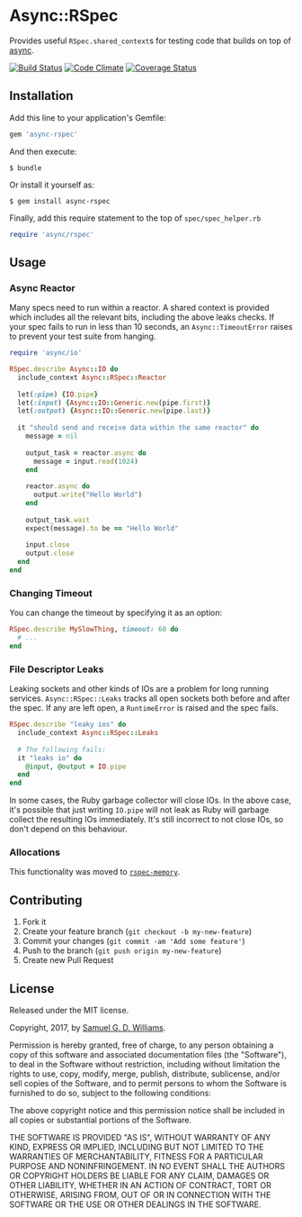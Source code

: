 # Async::RSpec

Provides useful `RSpec.shared_context`s for testing code that builds on top of [async].

[async]: https://github.com/socketry/async

[![Build Status](https://travis-ci.com/socketry/async-rspec.svg?branch=master)](https://travis-ci.com/socketry/async-rspec)
[![Code Climate](https://codeclimate.com/github/socketry/async-rspec.svg)](https://codeclimate.com/github/socketry/async-rspec)
[![Coverage Status](https://coveralls.io/repos/socketry/async-rspec/badge.svg)](https://coveralls.io/r/socketry/async-rspec)

## Installation

Add this line to your application's Gemfile:

```ruby
gem 'async-rspec'
```

And then execute:

	$ bundle

Or install it yourself as:

	$ gem install async-rspec
	
Finally, add this require statement to the top of `spec/spec_helper.rb`

```ruby
require 'async/rspec'
```

## Usage

### Async Reactor

Many specs need to run within a reactor. A shared context is provided which includes all the relevant bits, including the above leaks checks. If your spec fails to run in less than 10 seconds, an `Async::TimeoutError` raises to prevent your test suite from hanging.

```ruby
require 'async/io'

RSpec.describe Async::IO do
  include_context Async::RSpec::Reactor
	
  let(:pipe) {IO.pipe}
  let(:input) {Async::IO::Generic.new(pipe.first)}
  let(:output) {Async::IO::Generic.new(pipe.last)}
  
  it "should send and receive data within the same reactor" do
    message = nil
		
    output_task = reactor.async do
      message = input.read(1024)
    end
		
    reactor.async do
      output.write("Hello World")
    end
		
    output_task.wait
    expect(message).to be == "Hello World"
		
    input.close
    output.close
  end
end
```

### Changing Timeout

You can change the timeout by specifying it as an option:

```ruby
RSpec.describe MySlowThing, timeout: 60 do
  # ...
end
```

### File Descriptor Leaks

Leaking sockets and other kinds of IOs are a problem for long running services. `Async::RSpec::Leaks` tracks all open sockets both before and after the spec. If any are left open, a `RuntimeError` is raised and the spec fails.

```ruby
RSpec.describe "leaky ios" do
  include_context Async::RSpec::Leaks
	
  # The following fails:
  it "leaks io" do
    @input, @output = IO.pipe
  end
end
```

In some cases, the Ruby garbage collector will close IOs. In the above case, it's possible that just writing `IO.pipe` will not leak as Ruby will garbage collect the resulting IOs immediately. It's still incorrect to not close IOs, so don't depend on this behaviour.

### Allocations

This functionality was moved to [`rspec-memory`](https://github.com/socketry/rspec-memory).

## Contributing

1. Fork it
2. Create your feature branch (`git checkout -b my-new-feature`)
3. Commit your changes (`git commit -am 'Add some feature'`)
4. Push to the branch (`git push origin my-new-feature`)
5. Create new Pull Request

## License

Released under the MIT license.

Copyright, 2017, by [Samuel G. D. Williams](http://www.codeotaku.com/samuel-williams).

Permission is hereby granted, free of charge, to any person obtaining a copy
of this software and associated documentation files (the "Software"), to deal
in the Software without restriction, including without limitation the rights
to use, copy, modify, merge, publish, distribute, sublicense, and/or sell
copies of the Software, and to permit persons to whom the Software is
furnished to do so, subject to the following conditions:

The above copyright notice and this permission notice shall be included in
all copies or substantial portions of the Software.

THE SOFTWARE IS PROVIDED "AS IS", WITHOUT WARRANTY OF ANY KIND, EXPRESS OR
IMPLIED, INCLUDING BUT NOT LIMITED TO THE WARRANTIES OF MERCHANTABILITY,
FITNESS FOR A PARTICULAR PURPOSE AND NONINFRINGEMENT. IN NO EVENT SHALL THE
AUTHORS OR COPYRIGHT HOLDERS BE LIABLE FOR ANY CLAIM, DAMAGES OR OTHER
LIABILITY, WHETHER IN AN ACTION OF CONTRACT, TORT OR OTHERWISE, ARISING FROM,
OUT OF OR IN CONNECTION WITH THE SOFTWARE OR THE USE OR OTHER DEALINGS IN
THE SOFTWARE.
